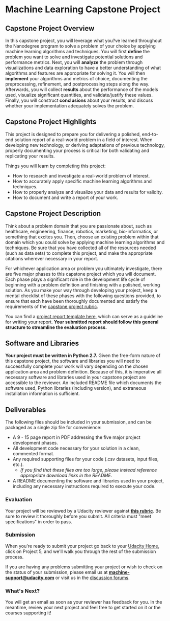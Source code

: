 # Machine Learning Capstone Project
## Capstone Project Overview
In this capstone project, you will leverage what you?ve learned throughout the Nanodegree program to solve a problem of your choice by applying machine learning algorithms and techniques. You will first **define** the problem you want to solve and investigate potential solutions and performance metrics. Next, you will **analyze** the problem through visualizations and data exploration to have a better understanding of what algorithms and features are appropriate for solving it. You will then **implement** your algorithms and metrics of choice, documenting the preprocessing, refinement, and postprocessing steps along the way. Afterwards, you will collect **results** about the performance of the models used, visualize significant quantities, and validate/justify these values. Finally, you will construct **conclusions** about your results, and discuss whether your implementation adequately solves the problem.

## Capstone Project Highlights
This project is designed to prepare you for delivering a polished, end-to-end solution report of a real-world problem in a field of interest. When developing new technology, or deriving adaptations of previous technology, properly documenting your process is critical for both validating and replicating your results.  

Things you will learn by completing this project:

- How to research and investigate a real-world problem of interest.
- How to accurately apply specific machine learning algorithms and techniques.
- How to properly analyze and visualize your data and results for validity.
- How to document and write a report of your work.

## Capstone Project Description
Think about a problem domain that you are passionate about, such as healthcare, engineering, finance, robotics, marketing, bio-informatics, or something that excites you. Then, choose an existing problem within that domain which you could solve by applying machine learning algorithms and techniques. Be sure that you have collected all of the resources needed (such as data sets) to complete this project, and make the appropriate citations wherever necessary in your report.

For whichever application area or problem you ultimately investigate, there are five major phases to this capstone project which you will document. Each phase plays a significant role in the development life cycle of beginning with a problem definition and finishing with a polished, working solution. As you make your way through developing your project, keep a mental checklist of these phases with the following questions provided, to ensure that each have been thoroughly documented and satisfy the requirements of the [capstone project rubric](https://docs.google.com/document/d/1Z2y5Kg4l6xKG_QRRukFYipDUqQc5gt9t6d1EBrE632U/pub?embedded=true).  

You can find a [project report template here](https://docs.google.com/document/d/1B-vEOscvfqctGEMHTFDS9Nw7aqcE2iuwPRfp0jK8nf4/pub?embedded=true), which can serve as a guideline for writing your report. **Your submitted report should follow this general structure to streamline the evaluation process.**

## Software and Libraries
**Your project must be written in Python 2.7.** Given the free-form nature of this capstone project, the software and libraries you will need to successfully complete your work will vary depending on the chosen application area and problem definition. Because of this, it is imperative all necessary software and libraries used in your capstone project are accessible to the reviewer. An included README file which documents the software used, Python libraries (including version), and extraneous installation information is sufficient.

## Deliverables
The following files should be included in your submission, and can be packaged as a single zip file for convenience:
- A 9 - 15 page report in PDF addressing the five major project development phases.
- All development code necessary for your solution in a clean, commented format.
- Any required supporting files for your code (.csv datasets, input files, etc.). 
   - *If you find that these files are too large, please instead reference appropriate download links in the README.*
- A README documenting the software and libraries used in your project, including any necessary instructions required to execute your code.

### Evaluation

Your project will be reviewed by a Udacity reviewer against **<a href="https://docs.google.com/document/d/1Wxa-kLCKFkUEJBTWLFTvVbuwq2j5mj7TCYnxmFXiEQg/pub?embedded=true" target="_blank">this rubric</a>**. Be sure to review it thoroughly before you submit. All criteria must "meet specifications" in order to pass.

### Submission
When you're ready to submit your project go back to your <a href="https://www.udacity.com/me" target="_blank">Udacity Home</a>, click on Project 5, and we'll walk you through the rest of the submission process.

If you are having any problems submitting your project or wish to check on the status of your submission, please email us at **machine-support@udacity.com** or visit us in the <a href="http://discussions.udacity.com" target="_blank">discussion forums</a>.

### What's Next?
You will get an email as soon as your reviewer has feedback for you. In the meantime, review your next project and feel free to get started on it or the courses supporting it!